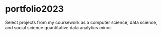 # portfolio2023
Select projects from my coursework as a computer science, data science, and social science quantitative data analytics minor.

